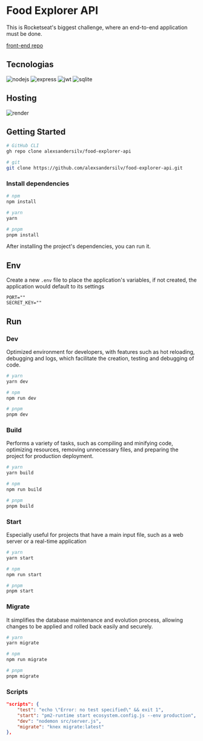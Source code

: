 # Food Explorer API
This is Rocketseat's biggest challenge, where an end-to-end application must be done.

<a href="https://github.com/alexsandersilv/food-explorer">front-end repo</a>
## Tecnologias
<div>
  <img src="https://img.shields.io/badge/node.js-6DA55F?style=for-the-badge&logo=node.js&logoColor=white"  alt="nodejs" />
  <img src="https://img.shields.io/badge/express.js-%23404d59.svg?style=for-the-badge&logo=express&logoColor=%2361DAFB"  alt="express" />
  <img src="https://img.shields.io/badge/JWT-black?style=for-the-badge&logo=JSON%20web%20token"  alt="jwt" />
  <img src="https://img.shields.io/badge/sqlite-%2307405e.svg?style=for-the-badge&logo=sqlite&logoColor=white"  alt="sqlite" />
</div>

## Hosting
<div>
  <img src="https://img.shields.io/badge/Render-%46E3B7.svg?style=for-the-badge&logo=render&logoColor=white" alt="render" />
</div>

## Getting Started
```sh
# GitHub CLI
gh repo clone alexsandersilv/food-explorer-api

# git 
git clone https://github.com/alexsandersilv/food-explorer-api.git
```

### Install dependencies
```sh
# npm
npm install

# yarn
yarn

# pnpm
pnpm install 
```
After installing the project's dependencies, you can run it.
## Env
Create a new ``.env`` file to place the application's variables, if not created, the application would default to its settings
```env
PORT=""
SECRET_KEY=""
```
## Run

### Dev
Optimized environment for developers, with features such as hot reloading, debugging and logs, which facilitate the creation, testing and debugging of code.
```sh
# yarn 
yarn dev

# npm
npm run dev

# pnpm 
pnpm dev
```

### Build
Performs a variety of tasks, such as compiling and minifying code, optimizing resources, removing unnecessary files, and preparing the project for production deployment.
```sh
# yarn 
yarn build

# npm
npm run build

# pnpm 
pnpm build
```

### Start
Especially useful for projects that have a main input file, such as a web server or a real-time application
```sh
# yarn 
yarn start

# npm
npm run start

# pnpm 
pnpm start
```

### Migrate
It simplifies the database maintenance and evolution process, allowing changes to be applied and rolled back easily and securely.
```sh
# yarn 
yarn migrate

# npm
npm run migrate

# pnpm 
pnpm migrate
```

### Scripts
```json
"scripts": {
    "test": "echo \"Error: no test specified\" && exit 1",
    "start": "pm2-runtime start ecosystem.config.js --env production",
    "dev": "nodemon src/server.js",
    "migrate": "knex migrate:latest"
},
```
